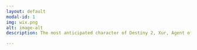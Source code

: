 ```yaml
---
layout: default
modal-id: 1
img: wix.png
alt: image-alt
description: The most anticipated character of Destiny 2, Xur, Agent of the Nine has its own application to track him down. Where is Xur? for Destiny 2 is a completely FREE, intuitive application with a very simple to use interface! Here are some features - Full inventory of Xur, Location of Xur on a Map, Weapon and Armor Details, Weapon and Armor Ratings & Reviews, Guardian Wishlist, Inventory History, Custom Xur Arrival and Departure Notifications and much more...

---
```


